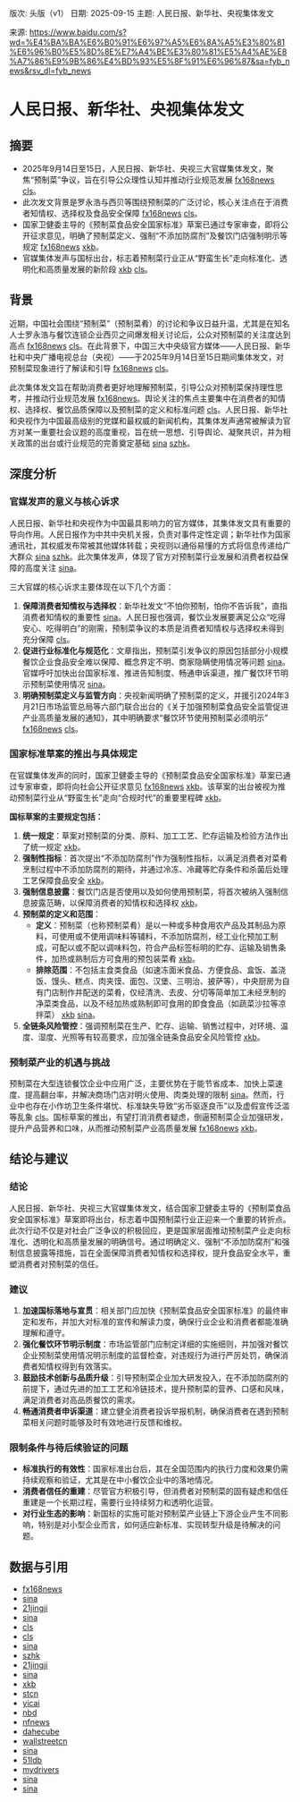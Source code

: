 版次: 头版（v1）
日期: 2025-09-15
主题: 人民日报、新华社、央视集体发文

来源: https://www.baidu.com/s?wd=%E4%BA%BA%E6%B0%91%E6%97%A5%E6%8A%A5%E3%80%81%E6%96%B0%E5%8D%8E%E7%A4%BE%E3%80%81%E5%A4%AE%E8%A7%86%E9%9B%86%E4%BD%93%E5%8F%91%E6%96%87&sa=fyb_news&rsv_dl=fyb_news

# 人民日报、新华社、央视集体发文

## 摘要
- 2025年9月14日至15日，人民日报、新华社、央视三大官媒集体发文，聚焦“预制菜”争议，旨在引导公众理性认知并推动行业规范发展 [fx168news](https://vertexaisearch.cloud.google.com/grounding-api-redirect/AUZIYQFfzInHibUdyge9CSgf1sLhjoYDCoYXXnV86k17ub6nyQWqyWqIFy9DwrshOnIp8ThE-_04WTd_2cx6MKP2vJy1ExgssCGCC-O2CvGFDtbTYQFOF1-FBPMX7PhfiO58fWRne7AglRswBwr27Qthtyi0F2Fs1RB0) [cls](https://vertexaisearch.cloud.google.com/grounding-api-redirect/AUZIYQGou-FirAJlDEqIg9OqUIVU3uf9VpSsN1Rk1lZCY2ZpBq-wUTQy90o0nmsF1HUnSI6n8EjhQ3vVoJ5z8z6mn9OF_LaJ6k5sm_-7lC78jtznxD5TanSARnxKLtGQ)。
- 此次发文背景是罗永浩与西贝等围绕预制菜的广泛讨论，核心关注点在于消费者知情权、选择权及食品安全保障 [fx168news](https://vertexaisearch.cloud.google.com/grounding-api-redirect/AUZIYQFfzInHibUdyge9CSgf1sLhjoYDCoYXXnV86k17ub6nyQWqyWqIFy9DwrshOnIp8ThE-_04WTd_2cx6MKP2vJy1ExgssCGCC-O2CvGFDtbTYQFOF1-FBPMX7PhfiO58fWRne7AglRswBwr27Qthtyi0F2Fs1RB0) [cls](https://vertexaisearch.cloud.google.com/grounding-api-redirect/AUZIYQGou-FirAJlDEqIg9OqUIVU3uf9VpSsN1Rk1lZCY2ZpBq-wUTQy90o0nmsF1HUnSI6n8EjhQ3vVoJ5z8z6mn9OF_LaJ6k5sm_-7lC78jtznxD5TanSARnxKLtGQ)。
- 国家卫健委主导的《预制菜食品安全国家标准》草案已通过专家审查，即将公开征求意见，明确了预制菜定义、强制“不添加防腐剂”及餐饮门店强制明示等规定 [fx168news](https://vertexaisearch.cloud.google.com/grounding-api-redirect/AUZIYQFfzInHibUdyge9CSgf1sLhjoYDCoYXXnV86k17ub6nyQWqyWqIFy9DwrshOnIp8ThE-_04WTd_2cx6MKP2vJy1ExgssCGCC-O2CvGFDtbTYQFOF1-FBPMX7PhfiO58fWRne7AglRswBwr27Qthtyi0F2Fs1RB0) [xkb](https://vertexaisearch.cloud.google.com/grounding-api-redirect/AUZIYQGg3P5-HCDZoIOa9-_h4JpMGmIF8kqp-S7Jlc2RDo8Jj3g6hNdtWC0Dc_TGmxSqSqOOfd0AfP3phOsaFYAAoXH7vh8sRVmmnzNfBQNOohezxAG4jVzNAkeEbmNJowf4ZcnWc7qqLas=)。
- 官媒集体发声与国标出台，标志着预制菜行业正从“野蛮生长”走向标准化、透明化和高质量发展的新阶段 [xkb](https://vertexaisearch.cloud.google.com/grounding-api-redirect/AUZIYQGg3P5-HCDZoIOa9-_h4JpMGmIF8kqp-S7Jlc2RDo8Jj3g6hNdtWC0Dc_TGmxSqSqOOfd0AfP3phOsaFYAAoXH7vh8sRVmmnzNfBQNOohezxAG4jVzNAkeEbmNJowf4ZcnWc7qqLas=) [cls](https://vertexaisearch.cloud.google.com/grounding-api-redirect/AUZIYQGou-FirAJlDEqIg9OqUIVU3uf9VpSsN1Rk1lZCY2ZpBq-wUTQy90o0nmsF1HUnSI6n8EjhQ3vVoJ5z8z6mn9OF_LaJ6k5sm_-7lC78jtznxD5TanSARnxKLtGQ)。

## 背景
近期，中国社会围绕“预制菜”（预制菜肴）的讨论和争议日益升温，尤其是在知名人士罗永浩与餐饮连锁企业西贝之间爆发相关讨论后，公众对预制菜的关注度达到高点 [fx168news](https://vertexaisearch.cloud.google.com/grounding-api-redirect/AUZIYQFfzInHibUdyge9CSgf1sLhjoYDCoYXXnV86k17ub6nyQWqyWqIFy9DwrshOnIp8ThE-_04WTd_2cx6MKP2vJy1ExgssCGCC-O2CvGFDtbTYQFOF1-FBPMX7PhfiO58fWRne7AglRswBwr27Qthtyi0F2Fs1RB0) [cls](https://vertexaisearch.cloud.google.com/grounding-api-redirect/AUZIYQGou-FirAJlDEqIg9OqUIVU3uf9VpSsN1Rk1lZCY2ZpBq-wUTQy90o0nmsF1HUnSI6n8EjhQ3vVoJ5z8z6mn9OF_LaJ6k5sm_-7lC78jtznxD5TanSARnxKLtGQ)。在此背景下，中国三大中央级官方媒体——人民日报、新华社和中央广播电视总台（央视）——于2025年9月14日至15日期间集体发文，对预制菜现象进行了解读和引导 [fx168news](https://vertexaisearch.cloud.google.com/grounding-api-redirect/AUZIYQFfzInHibUdyge9CSgf1sLhjoYDCoYXXnV86k17ub6nyQWqyWqIFy9DwrshOnIp8ThE-_04WTd_2cx6MKP2vJy1ExgssCGCC-O2CvGFDtbTYQFOF1-FBPMX7PhfiO58fWRne7AglRswBwr27Qthtyi0F2Fs1RB0) [cls](https://vertexaisearch.cloud.google.com/grounding-api-redirect/AUZIYQGou-FirAJlDEqIg9OqUIVU3uf9VpSsN1Rk1lZCY2ZpBq-wUTQy90o0nmsF1HUnSI6n8EjhQ3vVoJ5z8z6mn9OF_LaJ6k5sm_-7lC78jtznxD5TanSARnxKLtGQ)。

此次集体发文旨在帮助消费者更好地理解预制菜，引导公众对预制菜保持理性思考，并推动行业规范发展 [fx168news](https://vertexaisearch.cloud.google.com/grounding-api-redirect/AUZIYQFfzInHibUdyge9CSgf1sLhjoYDCoYXXnV86k17ub6nyQWqyWqIFy9DwrshOnIp8ThE-_04WTd_2cx6MKP2vJy1ExgssCGCC-O2CvGFDtbTYQFOF1-FBPMX7PhfiO58fWRne7AglRswBwr27Qthtyi0F2Fs1RB0)。舆论关注的焦点主要集中在消费者的知情权、选择权、餐饮品质保障以及预制菜的定义和标准问题 [cls](https://vertexaisearch.cloud.google.com/grounding-api-redirect/AUZIYQGou-FirAJlDEqIg9OqUIVU3uf9VpSsN1Rk1lZCY2ZpBq-wUTQy90o0nmsF1HUnSI6n8EjhQ3vVoJ5z8z6mn9OF_LaJ6k5sm_-7lC78jtznxD5TanSARnxKLtGQ)。人民日报、新华社和央视作为中国最高级别的党媒和最权威的新闻机构，其集体发声通常被解读为官方对某一重要社会议题的高度重视，旨在统一思想、引导舆论、凝聚共识，并为相关政策的出台或行业规范的完善奠定基础 [sina](https://vertexaisearch.cloud.google.com/grounding-api-redirect/AUZIYQHgV-GMXxbeM02kZPan-pH_NN3_ASvM3Lm9AEbWJNbBi6L5-pxmMYsituy1znwSGSkmK2jufOVi4-T2Bkn4p4To1eyXpzxnETR_wzN3f47m1CI1QX3wpqOrqrGqkLqjD456wUr0Pn8Z3NI6ObV9c0HLkarp3JyBEYMWQow8cvoYYmS5bGpGvihvqd5CqGwqqJSblP8ALor50IvFTY1194o0EAfQag==) [szhk](https://vertexaisearch.cloud.google.com/grounding-api-redirect/AUZIYQHarEVJeF5llnPcsaAV2kdKm8xRKVd7W9begcVo_ksJTrWZZIHDtr9zisaYDqVnp0XJlXVGF9R0o07L1FYDmL1mI9KIzSFFRCImhpVU_uNUo5w93DIW0LBHCrv8rpQdyWDYRFRBNY8G)。

## 深度分析

### 官媒发声的意义与核心诉求
人民日报、新华社和央视作为中国最具影响力的官方媒体，其集体发文具有重要的导向作用。人民日报作为中共中央机关报，负责对事件定性定调；新华社作为国家通讯社，其权威发布常被其他媒体转载；央视则以通俗易懂的方式将信息传递给广大群众 [sina](https://vertexaisearch.cloud.google.com/grounding-api-redirect/AUZIYQHgV-GMXxbeM02kZPan-pH_NN3_ASvM3Lm9AEbWJNbBi6L5-pxmMYsituy1znwSGSkmK2jufOVi4-T2Bkn4p4To1eyXpzxnETR_wzN3f47m1CI1QX3wpqOrqrGqkLqjD456wUr0Pn8Z3NI6ObV9c0HLkarp3JyBEYMWQow8cvoYYmS5bGpGvihvqd5CqGwqqJSblP8ALor50IvFTY1194o0EAfQag==) [szhk](https://vertexaisearch.cloud.google.com/grounding-api-redirect/AUZIYQHarEVJeF5llnPcsaAV2kdKm8xRKVd7W9begcVo_ksJTrWZZIHDtr9zisaYDqVnp0XJlXVGF9R0o07L1FYDmL1mI9KIzSFFRCImhpVU_uNUo5w93DIW0LBHCrv8rpQdyWDYRFRBNY8G)。此次集体发声，体现了官方对预制菜行业发展和消费者权益保障的高度关注 [sina](https://vertexaisearch.cloud.google.com/grounding-api-redirect/AUZIYQHS294h4BJlWf4qhCIkwPNwiHXdS6DRYYTzqDEyhQhshAYyxtd3P00XVh3pmUsAbx5IS_9k-7lEQBP_4jNmVfhacfofceeDKQn-02CoFn5F43O0rXZp-EKdJu3GTy5N3wwIQn6MYyKGrYC1cIsVtOf930Yv8TUr6OF0DyjHEVo3bZyNAVfdd9vOZ4jMvb12MzEu3eRz3wKNWSP2MMNg6gC0h4RaOZ3uKsJoy5gM6Y0mmm1pVlGC-dYE9_Cy7tttpbwGr3I=)。

三大官媒的核心诉求主要体现在以下几个方面：
1.  **保障消费者知情权与选择权**：新华社发文“不怕你预制，怕你不告诉我”，直指消费者知情权的重要性 [sina](https://vertexaisearch.cloud.google.com/grounding-api-redirect/AUZIYQHS294h4BJlWf4qhCIkwPNwiHXdS6DRYYTzqDEyhQhshAYyxtd3P00XVh3pmUsAbx5IS_9k-7lEQBP_4jNmVfhacfofceeDKQn-02CoFn5F43O0rXZp-EKdJu3GTy5N3wwIQn6MYyKGrYC1cIsVtOf930Yv8TUr6OF0DyjHEVo3bZyNAVfdd9vOZ4jMvb12MzEu3eRz3wKNWSP2MMNg6gC0h4RaOZ3uKsJoy5gM6Y0mmm1pVlGC-dYE9_Cy7tttpbwGr3I=)。人民日报也强调，餐饮业发展要满足公众“吃得安心、吃得明白”的刚需，预制菜争议的本质是消费者知情权与选择权未得到充分保障 [cls](https://vertexaisearch.cloud.google.com/grounding-api-redirect/AUZIYQGou-FirAJlDEqIg9OqUIVU3uf9VpSsN1Rk1lZCY2ZpBq-wUTQy90o0nmsF1HUnSI6n8EjhQ3vVoJ5z8z6mn9OF_LaJ6k5sm_-7lC78jtznxD5TanSARnxKLtGQ)。
2.  **促进行业标准化与规范化**：文章指出，预制菜引发争议的原因包括部分小规模餐饮企业食品安全难以保障、概念界定不明、商家隐瞒使用情况等问题 [sina](https://vertexaisearch.cloud.google.com/grounding-api-redirect/AUZIYQHS294h4BJlWf4qhCIkwPNwiHXdS6DRYYTzqDEyhQhshAYyxtd3P00XVh3pmUsAbx5IS_9k-7lEQBP_4jNmVfhacfofceeDKQn-02CoFn5F43O0rXZp-EKdJu3GTy5N3wwIQn6MYyKGrYC1cIsVtOf930Yv8TUr6OF0DyjHEVo3bZyNAVfdd9vOZ4jMvb12MzEu3eRz3wKNWSP2MMNg6gC0h4RaOZ3uKsJoy5gM6Y0mmm1pVlGC-dYE9_Cy7tttpbwGr3I=)。官媒呼吁加快出台国家标准、推进告知制度、畅通申诉渠道，推广餐饮环节明示预制菜使用情况 [sina](https://vertexaisearch.cloud.google.com/grounding-api-redirect/AUZIYQHS294h4BJlWf4qhCIkwPNwiHXdS6DRYYTzqDEyhQhshAYyxtd3P00XVh3pmUsAbx5IS_9k-7lEQBP_4jNmVfhacfofceeDKQn-02CoFn5F43O0rXZp-EKdJu3GTy5N3wwIQn6MYyKGrYC1cIsVtOf930Yv8TUr6OF0DyjHEVo3bZyNAVfdd9vOZ4jMvb12MzEu3eRz3wKNWSP2MMNg6gC0h4RaOZ3uKsJoy5gM6Y0mmm1pVlGC-dYE9_Cy7tttpbwGr3I=)。
3.  **明确预制菜定义与监管方向**：央视新闻明确了预制菜的定义，并援引2024年3月21日市场监管总局等六部门联合出台的《关于加强预制菜食品安全监管促进产业高质量发展的通知》，其中明确要求“餐饮环节使用预制菜必须明示” [fx168news](https://vertexaisearch.cloud.google.com/grounding-api-redirect/AUZIYQFfzInHibUdyge9CSgf1sLhjoYDCoYXXnV86k17ub6nyQWqyWqIFy9DwrshOnIp8ThE-_04WTd_2cx6MKP2vJy1ExgssCGCC-O2CvGFDtbTYQFOF1-FBPMX7PhfiO58fWRne7AglRswBwr27Qthtyi0F2Fs1RB0) [cls](https://vertexaisearch.cloud.google.com/grounding-api-redirect/AUZIYQGou-FirAJlDEqIg9OqUIVU3uf9VpSsN1Rk1lZCY2ZpBq-wUTQy90o0nmsF1HUnSI6n8EjhQ3vVoJ5z8z6mn9OF_LaJ6k5sm_-7lC78jtznxD5TanSARnxKLtGQ)。

### 国家标准草案的推出与具体规定
在官媒集体发声的同时，国家卫健委主导的《预制菜食品安全国家标准》草案已通过专家审查，即将向社会公开征求意见 [fx168news](https://vertexaisearch.cloud.google.com/grounding-api-redirect/AUZIYQFfzInHibUdyge9CSgf1sLhjoYDCoYXXnV86k17ub6nyQWqyWqIFy9DwrshOnIp8ThE-_04WTd_2cx6MKP2vJy1ExgssCGCC-O2CvGFDtbTYQFOF1-FBPMX7PhfiO58fWRne7AglRswBwr27Qthtyi0F2Fs1RB0) [xkb](https://vertexaisearch.cloud.google.com/grounding-api-redirect/AUZIYQGg3P5-HCDZoIOa9-_h4JpMGmIF8kqp-S7Jlc2RDo8Jj3g6hNdtWC0Dc_TGmxSqSqOOfd0AfP3phOsaFYAAoXH7vh8sRVmmnzNfBQNOohezxAG4jVzNAkeEbmNJowf4ZcnWc7qqLas=)。该草案的出台被视为推动预制菜行业从“野蛮生长”走向“合规时代”的重要里程碑 [xkb](https://vertexaisearch.cloud.google.com/grounding-api-redirect/AUZIYQGg3P5-HCDZoIOa9-_h4JpMGmIF8kqp-S7Jlc2RDo8Jj3g6hNdtWC0Dc_TGmxSqSqOOfd0AfP3phOsaFYAAoXH7vh8sRVmmnzNfBQNOohezxAG4jVzNAkeEbmNJowf4ZcnWc7qqLas=)。

**国标草案的主要规定包括：**
1.  **统一规定**：草案对预制菜的分类、原料、加工工艺、贮存运输及检验方法作出了统一规定 [xkb](https://vertexaisearch.cloud.google.com/grounding-api-redirect/AUZIYQGg3P5-HCDZoIOa9-_h4JpMGmIF8kqp-S7Jlc2RDo8Jj3g6hNdtWC0Dc_TGmxSqSqOOfd0AfP3phOsaFYAAoXH7vh8sRVmmnzNfBQNOohezxAG4jVzNAkeEbmNJowf4ZcnWc7qqLas=)。
2.  **强制性指标**：首次提出“不添加防腐剂”作为强制性指标，以满足消费者对菜肴烹制过程中不添加防腐剂的期待，并通过冷冻、冷藏等贮存条件和杀菌后处理工艺保障食品安全 [xkb](https://vertexaisearch.cloud.google.com/grounding-api-redirect/AUZIYQGg3P5-HCDZoIOa9-_h4JpMGmIF8kqp-S7Jlc2RDo8Jj3g6hNdtWC0Dc_TGmxSqSqOOfd0AfP3phOsaFYAAoXH7vh8sRVmmnzNfBQNOohezxAG4jVzNAkeEbmNJowf4ZcnWc7qqLas=)。
3.  **强制信息披露**：餐饮门店是否使用以及如何使用预制菜，将首次被纳入强制信息披露范畴，以保障消费者的知情权和选择权 [xkb](https://vertexaisearch.cloud.google.com/grounding-api-redirect/AUZIYQGg3P5-HCDZoIOa9-_h4JpMGmIF8kqp-S7Jlc2RDo8Jj3g6hNdtWC0Dc_TGmxSqSqOOfd0AfP3phOsaFYAAoXH7vh8sRVmmnzNfBQNOohezxAG4jVzNAkeEbmNJowf4ZcnWc7qqLas=)。
4.  **预制菜的定义和范围**：
    *   **定义**：预制菜（也称预制菜肴）是以一种或多种食用农产品及其制品为原料，可使用或不使用调味料等辅料，不添加防腐剂，经工业化预加工制成，可配以或不配以调味料包，符合产品标签标明的贮存、运输及销售条件，加热或熟制后方可食用的预包装菜肴 [xkb](https://vertexaisearch.cloud.google.com/grounding-api-redirect/AUZIYQGg3P5-HCDZoIOa9-_h4JpMGmIF8kqp-S7Jlc2RDo8Jj3g6hNdtWC0Dc_TGmxSqSqOOfd0AfP3phOsaFYAAoXH7vh8sRVmmnzNfBQNOohezxAG4jVzNAkeEbmNJowf4ZcnWc7qqLas=)。
    *   **排除范围**：不包括主食类食品（如速冻面米食品、方便食品、盒饭、盖浇饭、馒头、糕点、肉夹馍、面包、汉堡、三明治、披萨等），中央厨房为自有门店制作并配送的菜肴，仅经清洗、去皮、分切等简单加工未经烹制的净菜类食品，以及不经加热或熟制即可食用的即食食品（如蔬菜沙拉等凉拌菜） [xkb](https://vertexaisearch.cloud.google.com/grounding-api-redirect/AUZIYQGg3P5-HCDZoIOa9-_h4JpMGmIF8kqp-S7Jlc2RDo8Jj3g6hNdtWC0Dc_TGmxSqSqOOfd0AfP3phOsaFYAAoXH7vh8sRVmmnzNfBQNOohezxAG4jVzNAkeEbmNJowf4ZcnWc7qqLas=) [sina](https://vertexaisearch.cloud.google.com/grounding-api-redirect/AUZIYQEMZ9jaWTc_xMl5SW6Krwzx5GwSdmqtt8jPjtV54GhGxI2yFskJ_7g4FBKMz1hta7bphmVrNf26RNU6ktbl23ihb85YKPHP1gjaP371MQyuqoYFQzoX5P3ky0kOYjyYyODqzmOwniw1LBBommTpBzmyTMRiMzos3EmTFdVBaciSrQ==)。
5.  **全链条风险管控**：强调预制菜在生产、贮存、运输、销售过程中，对环境、温度、湿度、光照等有较高要求，应加强全链条食品安全风险管控 [xkb](https://vertexaisearch.cloud.google.com/grounding-api-redirect/AUZIYQGg3P5-HCDZoIOa9-_h4JpMGmIF8kqp-S7Jlc2RDo8Jj3g6hNdtWC0Dc_TGmxSqSqOOfd0AfP3phOsaFYAAoXH7vh8sRVmmnzNfBQNOohezxAG4jVzNAkeEbmNJowf4ZcnWc7qqLas=)。

### 预制菜产业的机遇与挑战
预制菜在大型连锁餐饮企业中应用广泛，主要优势在于能节省成本、加快上菜速度、提高翻台率，并解决商场门店对明火使用、肉类处理的限制 [sina](https://vertexaisearch.cloud.google.com/grounding-api-redirect/AUZIYQHS294h4BJlWf4qhCIkwPNwiHXdS6DRYYTzqDEyhQhshAYyxtd3P00XVh3pmUsAbx5IS_9k-7lEQBP_4jNmVfhacfofceeDKQn-02CoFn5F43O0rXZp-EKdJu3GTy5N3wwIQn6MYyKGrYC1cIsVtOf930Yv8TUr6OF0DyjHEVo3bZyNAVfdd9vOZ4jMvb12MzEu3eRz3wKNWSP2MMNg6gC0h4RaOZ3uKsJoy5gM6Y0mmm1pVlGC-dYE9_Cy7tttpbwGr3I=)。然而，行业中也存在小作坊卫生条件堪忧、标准缺失导致“劣币驱逐良币”以及虚假宣传泛滥等乱象 [cls](https://vertexaisearch.cloud.google.com/grounding-api-redirect/AUZIYQGou-FirAJlDEqIg9OqUIVU3uf9VpSsN1Rk1lZCY2ZpBq-wUTQy90o0nmsF1HUnSI6n8EjhQ3vVoJ5z8z6mn9OF_LaJ6k5sm_-7lC78jtznxD5TanSARnxKLtGQ)。国标草案的推出，有望打消消费者疑虑，倒逼预制菜企业加强研发，提升产品营养和口味，从而推动预制菜产业高质量发展 [fx168news](https://vertexaisearch.cloud.google.com/grounding-api-redirect/AUZIYQFfzInHibUdyge9CSgf1sLhjoYDCoYXXnV86k17ub6nyQWqyWqIFy9DwrshOnIp8ThE-_04WTd_2cx6MKP2vJy1ExgssCGCC-O2CvGFDtbTYQFOF1-FBPMX7PhfiO58fWRne7AglRswBwr27Qthtyi0F2Fs1RB0) [xkb](https://vertexaisearch.cloud.google.com/grounding-api-redirect/AUZIYQGg3P5-HCDZoIOa9-_h4JpMGmIF8kqp-S7Jlc2RDo8Jj3g6hNdtWC0Dc_TGmxSqSqOOfd0AfP3phOsaFYAAoXH7vh8sRVmmnzNfBQNOohezxAG4jVzNAkeEbmNJowf4ZcnWc7qqLas=)。

## 结论与建议

### 结论
人民日报、新华社、央视三大官媒集体发文，结合国家卫健委主导的《预制菜食品安全国家标准》草案即将出台，标志着中国预制菜行业正迎来一个重要的转折点。此次行动不仅是对社会广泛争议的积极回应，更是国家层面推动预制菜产业走向标准化、透明化和高质量发展的明确信号。通过明确定义、强制“不添加防腐剂”和强制信息披露等措施，旨在全面保障消费者知情权和选择权，提升食品安全水平，重塑消费者对预制菜的信任。

### 建议
1.  **加速国标落地与宣贯**：相关部门应加快《预制菜食品安全国家标准》的最终审定和发布，并加大对标准的宣传和解读力度，确保行业企业和消费者都能准确理解和遵守。
2.  **强化餐饮环节明示制度**：市场监管部门应制定详细的实施细则，并加强对餐饮企业预制菜使用情况明示制度的监督检查，对违规行为进行严厉处罚，确保消费者知情权得到有效落实。
3.  **鼓励技术创新与品质升级**：引导预制菜企业加大研发投入，在不添加防腐剂的前提下，通过先进的加工工艺和冷链技术，提升预制菜的营养、口感和风味，满足消费者对高品质餐饮的需求。
4.  **畅通消费者申诉渠道**：建立健全消费者投诉举报机制，确保消费者在遇到预制菜相关问题时能够及时有效地进行反馈和维权。

### 限制条件与待后续验证的问题
- **标准执行的有效性**：国家标准出台后，其在全国范围内的执行力度和效果仍需持续观察和验证，尤其是在中小餐饮企业中的落地情况。
- **消费者信任的重建**：尽管官方积极引导，但消费者对预制菜的固有疑虑和信任重建是一个长期过程，需要行业持续努力和透明化运营。
- **对行业生态的影响**：新国标的实施可能对预制菜产业链上下游企业产生不同影响，特别是对小型企业而言，如何适应新标准、实现转型升级是待解决的问题。

## 数据与引用
- [fx168news](https://vertexaisearch.cloud.google.com/grounding-api-redirect/AUZIYQFfzInHibUdyge9CSgf1sLhjoYDCoYXXnV86k17ub6nyQWqyWqIFy9DwrshOnIp8ThE-_04WTd_2cx6MKP2vJy1ExgssCGCC-O2CvGFDtbTYQFOF1-FBPMX7PhfiO58fWRne7AglRswBwr27Qthtyi0F2Fs1RB0)
- [sina](https://vertexaisearch.cloud.google.com/grounding-api-redirect/AUZIYQHS294h4BJlWf4qhCIkwPNwiHXdS6DRYYTzqDEyhQhshAYyxtd3P00XVh3pmUsAbx5IS_9k-7lEQBP_4jNmVfhacfofceeDKQn-02CoFn5F43O0rXZp-EKdJu3GTy5N3wwIQn6MYyKGrYC1cIsVtOf930Yv8TUr6OF0DyjHEVo3bZyNAVfdd9vOZ4jMvb12MzEu3eRz3wKNWSP2MMNg6gC0h4RaOZ3uKsJoy5gM6Y0mmm1pVlGC-dYE9_Cy7tttpbwGr3I=)
- [21jingji](https://vertexaisearch.cloud.google.com/grounding-api-redirect/AUZIYQFcRsIA9JrOZKeScU7MW50vJY4qv3x_EJv2G4U2U81Opl_IAtgGYTCaXPjPu3ubk1-krEgkHcs3L8DLjvAc9veG3r9JL96ziiP4wpG6GS15FTtEpuiW1RM9yH-6iC_yLttzywbHXDi2h38d3c1Xfy_fLKvn2mEZ7KealhwRAgxMtL7RMrAYW6Rdr9-RE7ng3iT5)
- [sina](https://vertexaisearch.cloud.google.com/grounding-api-redirect/AUZIYQGTpPf-xMkFjY5EEfQyN4J43aysQtHnwaiNP-ZhQPjP7fmkgVgpxCHhQjcaSQ4Iue0syxg9xnjEwjYdlIS5n5RxffDIiz49FATaH5p3MSgH_ZSlGXiXJq2-2kL6zLopqG7ctziMwbdEcsVNkDK1HhGxXVtIZ8tKBgALmTkd2z1kvw==)
- [cls](https://vertexaisearch.cloud.google.com/grounding-api-redirect/AUZIYQGQmWnEh5j8CmZ-djJdC8mL_jlYv5YdEbQzBTqjMy6U_GFnDQHSffhLLrQw18IOPFI0EIEzmuilfP_uWiOTImEW0BmS2wlGLbX8Gab5TQPv1Wi8yFwXlE9DfTMUUg==)
- [cls](https://vertexaisearch.cloud.google.com/grounding-api-redirect/AUZIYQGou-FirAJlDEqIg9OqUIVU3uf9VpSsN1Rk1lZCY2ZpBq-wUTQy90o0nmsF1HUnSI6n8EjhQ3vVoJ5z8z6mn9OF_LaJ6k5sm_-7lC78jtznxD5TanSARnxKLtGQ)
- [sina](https://vertexaisearch.cloud.google.com/grounding-api-redirect/AUZIYQHgV-GMXxbeM02kZPan-pH_NN3_ASvM3Lm9AEbWJNbBi6L5-pxmMYsituy1znwSGSkmK2jufOVi4-T2Bkn4p4To1eyXpzxnETR_wzN3f47m1CI1QX3wpqOrqrGqkLqjD456wUr0Pn8Z3NI6ObV9c0HLkarp3JyBEYMWQow8cvoYYmS5bGpGvihvqd5CqGwqqJSblP8ALor50IvFTY1194o0EAfQag==)
- [szhk](https://vertexaisearch.cloud.google.com/grounding-api-redirect/AUZIYQHarEVJeF5llnPcsaAV2kdKm8xRKVd7W9begcVo_ksJTrWZZIHDtr9zisaYDqVnp0XJlXVGF9R0o07L1FYDmL1mI9KIzSFFRCImhpVU_uNUo5w93DIW0LBHCrv8rpQdyWDYRFRBNY8G)
- [21jingji](https://vertexaisearch.cloud.google.com/grounding-api-redirect/AUZIYQFqxkceJH-7Pw8ySAfw0bhJcAPM-GF2vueazkxVul1HB6bO18xVdtc60mol-jpG97t7qIOBwGWV_7o-N9Rzf_sgYtbSK_92-hlKXrdDkxkw_Tzo8OsQ0KdDXxZU4vnZwCIF5mKedyUXvE2qDhr5ydA2hwX6mPz6GoSQha0fXnoP3G8oSmyqt3Jb6FflrGBcWII=)
- [sina](https://vertexaisearch.cloud.google.com/grounding-api-redirect/AUZIYQHLnbzGAYFZ57Nfmf0kYeT4QXVeeP7KsYysdQGZHvAudg-MdDNGZXaA-D576wNnY8chsVgX27gZrbkN_5eRJ3hGl8huw0CaxtAJgAaey2ElkcBkAtH9gVFnnCl9AwyVX8rpg8tLXHl-ywNtvZFaGSSBOGUJzoN50cxSoc2M8prr)
- [xkb](https://vertexaisearch.cloud.google.com/grounding-api-redirect/AUZIYQGg3P5-HCDZoIOa9-_h4JpMGmIF8kqp-S7Jlc2RDo8Jj3g6hNdtWC0Dc_TGmxSqSqOOfd0AfP3phOsaFYAAoXH7vh8sRVmmnzNfBQNOohezxAG4jVzNAkeEbmNJowf4ZcnWc7qqLas=)
- [stcn](https://vertexaisearch.cloud.google.com/grounding-api-redirect/AUZIYQEY5-X8zMJewzq5rNUqMzRHp4aMqh7zLmWAQZhecY_QJGTKSdC32wKuLaAMYtJf02wbVW_ECZ6SoGifGTxw0ZOV8EJQVGNEE4wqCfCh9oY4tdbtewjr2YeYFEy_RywaZGBaiTuM6kyPJn28)
- [yicai](https://vertexaisearch.cloud.google.com/grounding-api-redirect/AUZIYQGiS8b_PL6_wMk6mWO7ZegfSXfC2xLezr4CUWo_2tdn2ud0rV9pZ69aLrqVgnctNamWWw8Mlnx6_h5oCmkF8xTMsvufjfcgXAd1PfYhInd6xKF9awiphXMdJa5tBrBUelAidiII)
- [nbd](https://vertexaisearch.cloud.google.com/grounding-api-redirect/AUZIYQFZ12KExFDXKpOkOyR5LUViKOqd1YiI4REUFZ6DpOOF42FRoDuJy-ex62qxn5WqMzUCWOkJ7JkzsLxFm_lkGSwcCrElPQVBN2Lk-McRTwsEWLJgnQIcSThy45dQHLfMgXuk9xxThHAzhGhpGvsHwGV0PbA=)
- [nfnews](https://vertexaisearch.cloud.google.com/grounding-api-redirect/AUZIYQH8tMoyQBnvbOhTWEhauXx71ZVa-9Ri1rj46_8N6aYLBUBhbHEoBsDHqAjX1xumY53R6GDY_23havpHJfPk4MZRQfvZU480bREo5bGwuRH4QRZcYwcMMjE1L4gJhj4FMKmK8bV0I1yNuHw=)
- [dahecube](https://vertexaisearch.cloud.google.com/grounding-api-redirect/AUZIYQE3HNDU-8daGTrZBQOTRm2tXwfCNq45yue_mlU7CHxEaEkRkgoLxrSVv4GbEFcq8yEH1Em-D5vqHwGBZ9Y3E1Sjf92zSG10WuvRKC7uXvyu0I2E51YoJ5ft4rHYDGdMF9iH26J09xmEZWeQ8oYAqHBvTwN3BYvV7PZY3Q6mNO0=)
- [wallstreetcn](https://vertexaisearch.cloud.google.com/grounding-api-redirect/AUZIYQE5JiMU5To2vs-D-SaKIuVN9lUb8zwRS5DJ3nenXdrOzWQ2Vlf05NeDnI2c-Y38za0EITL0uuR7OI8G1FKbUJfMmJMfrzUd49_g-74PwTkFZSyG9LNPz9tZ9mvdeujN2q9BzH64)
- [sina](https://vertexaisearch.cloud.google.com/grounding-api-redirect/AUZIYQGFPPn7G6KpPXW6Jdz9d8EbGGlpgEi-haP36d5PfBHAXNHL8PG4bN-WMy2eTRJMGsJk0iGWaT42R8gG6qTUe7kWH3zUHhfFYMmfHGAI6eKA0RBaJgk3BmW_h8v5qKKgFcHZ2R4CldEuxmJFn5XutzM5OPd7O0J0sQ2gk7-b-g==)
- [51ldb](https://vertexaisearch.cloud.google.com/grounding-api-redirect/AUZIYQHB2eciQrh5tTtHfzAAg9Ca52A92VhkI1JMvS-0LXgZMZB4gP5-1RmB8AcDHJPu_nauoxUh3Rt1pbr83GMQXDdvKxjPiMNHdW1pEtF4-L3Ho81fUTUCmmmXFm1FLIjejs0M76Gj-9cJnnoRcfbE-uok6QdATo0Pdtc2Juce6uMoRmFAWDgZbD5D)
- [mydrivers](https://vertexaisearch.cloud.google.com/grounding-api-redirect/AUZIYQGY34mxi1h9Xsr0LB4RgE5RRtN9qn81fS1_FjFF7VSu2C9h8_M_t4l3u-GRID8jxfO_kuMPAGqB_mZ3F4GHetknC1HcyKufcLfEQYPMNHGyBcg7HSUkjRt9uFCY4KMIknS6CzqXX9Whvg==)
- [sina](https://vertexaisearch.cloud.google.com/grounding-api-redirect/AUZIYQHeqLTXcEP7Ea3xLpSMQW_ciCx_UVJ45FMKIifj7po4EMmqdJJ7beMKuLBsLgw8CM2XLvEZcYiuf3t1jJ9GRbtSjDBpbobxGapUAOrGiF4pUKW9ABmVEfhiHMtjxj8Qljz288aNbklTjrSIUCJxaXcOqH6TbgoMiGWUpVegfotMnw==)
- [sina](https://vertexaisearch.cloud.google.com/grounding-api-redirect/AUZIYQEMZ9jaWTc_xMl5SW6Krwzx5GwSdmqtt8jPjtV54GhGxI2yFskJ_7g4FBKMz1hta7bphmVrNf26RNU6ktbl23ihb85YKPHP1gjaP371MQyuqoYFQzoX5P3ky0kOYjyYyODqzmOwniw1LBBommTpBzmyTMRiMzos3EmTFdVBaciSrQ==)